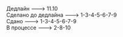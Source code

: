 Дедлайн ---> 11.10  
Сделано до дедлайна ---> 1-3-4-5-6-7-9  
Сдано ---> 1-3-4-5-6-7-9  
В процессе ---> 2-8-10  
